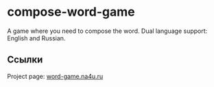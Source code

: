 # compose-word-game
A game where you need to compose the word. Dual language support: English and Russian.  

## Ссылки
Project page: [word-game.na4u.ru](http://word-game.na4u.ru/)
